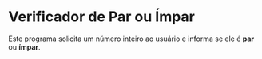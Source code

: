 # Verificador de Par ou Ímpar

Este programa solicita um número inteiro ao usuário e informa se ele é **par** ou **ímpar**.
